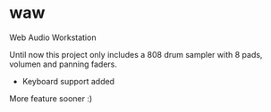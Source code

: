 # waw
 Web Audio Workstation

Until now this project only includes a 808 drum sampler with 8 pads, volumen and panning faders.

- Keyboard support added

More feature sooner :)
